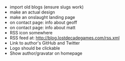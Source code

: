 * import old blogs (ensure slugs work)
* make an actual design
* make an onslaught landing page
* on contact page: info about geoff
* on contact page: info about matt
* RSS icon somewhere
* RSS feed at: http://blog.lostdecadegames.com/rss.xml
* Link to author's GitHub and Twitter
* Logo should be clickable
* Show author/gravatar on homepage
